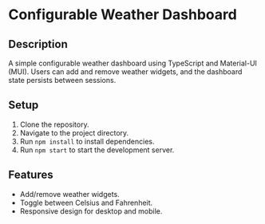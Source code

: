 # Configurable Weather Dashboard

## Description

A simple configurable weather dashboard using TypeScript and Material-UI (MUI). Users can add and remove weather widgets, and the dashboard state persists between sessions.

## Setup

1. Clone the repository.
2. Navigate to the project directory.
3. Run `npm install` to install dependencies.
4. Run `npm start` to start the development server.

## Features

- Add/remove weather widgets.
- Toggle between Celsius and Fahrenheit.
- Responsive design for desktop and mobile.
